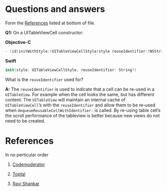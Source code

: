 # Questions and answers 
Form the [References](#references) listed at bottom of file.

  __Q1:__ 
  On a UITableViewCell constructor:
  
  __Objective-C__
  
  ```objective-c
  - (id)initWithStyle:(UITableViewCellStyle)style reuseIdentifier:(NSString *)reuseIdentifier
  ```
  
  __Swift__
  
  ```Swift
  init(style: UITableViewCellStyle, reuseIdentifier: String?)
  ```
  What is the ```reuseIdentifier``` used for?
  
  __A:__
  The ```reuseIdentifier``` is used to indicate that a cell can be re-used in a ```UITableView```. For example when the cell looks the same, but has different content. The ```UITableView``` will maintain an internal cache of ```UITableViewCell```’s with the ```reuseIdentifier``` and allow them to be re-used when ```dequeueReusableCellWithIdentifier:``` is called. By re-using table cell’s the scroll performance of the tableview is better because new views do not need to be created.
# References

In no perticular order

1. [Codemoderator](https://www.codementor.io/ios/tutorial/ios-interview-tips-questions-answers-objective-c "Codemoderator")

2. [Toptal](https://www.toptal.com/ios/interview-questions "Toptal")

3. [Ravi Shankar](http://rshankar.com/ "Ravi Shankar")
